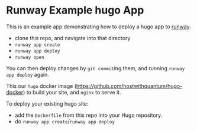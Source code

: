 

# Runway Example hugo App

This is an example app demonstrating how to deploy a hugo app
to [runway](https://www.runway.horse/).

* clone this repo, and navigate into that directory
* `runway app create`
* `runway app deploy`
* `runway open`

You can then deploy changes by `git commit`ing them, and running `runway app
deploy` again.

This our `hugo` docker image (https://github.com/hostwithquantum/hugo-docker)
to build your site, and `nginx` to serve it.

To deploy your existing hugo site:

* add the `Dockerfile` from this repo into your Hugo repository.
* do `runway app create`/`runway app deploy`

